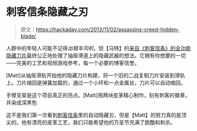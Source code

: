 # 刺客信条隐藏之刃

> 原文：<https://hackaday.com/2013/11/02/assassins-creed-hidden-blade/>

人群中的年轻人可能不记得*出租车司机*，但【马特】的[来自《刺客信条》的全功能隐藏刀片](http://www.instructables.com/id/Assassins-Creed-Hidden-Blade-Functional-Prop/)最终公正地处理了抽屉滑道上的隐藏武器的想法。它拥有你想要的一切——完美的工艺和视频游戏参考，每一个必要的博客信誉。

[Matt]从抽屉滑轨开始他的隐藏刀片构建，将一个旧的二战复制刀片安装到滑轨上。刀片缩回是弹簧加载的，通过一个小环和一点金属丝，刀片可以自动缩回。

手臂支架是这个项目真正的亮点。[Matt]用两块皮革精心制作，刻有刺客的徽章，并染成深黑色

这不是我们第一次看到[刺客信条](http://hackaday.com/2010/10/14/assassins-creed-blades-make-us-wince/)里的自动隐藏刃，但是【Matt】的努力真的是顶尖的。他有漂亮的皮革工艺，我们只能希望他的万圣节充满了跑酷和刺杀。